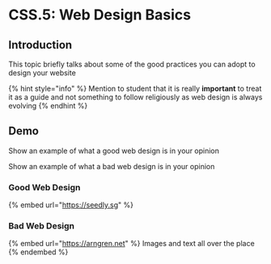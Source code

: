 # CSS.5: Web Design Basics

## Introduction

This topic briefly talks about some of the good practices you can adopt to design your website

{% hint style="info" %}
Mention to student that it is really **important** to treat it as a guide and not something to follow religiously as web design is always evolving
{% endhint %}

## Demo

Show an example of what a good web design is in your opinion

Show an example of what a bad web design is in your opinion

### Good Web Design

{% embed url="https://seedly.sg" %}

### Bad Web Design

{% embed url="https://arngren.net" %}
Images and text all over the place
{% endembed %}
